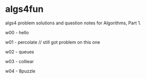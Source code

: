 # algs4fun
algs4 problem solutions and question notes for Algorithms, Part 1.

w00 - hello

w01 - percolate  // still got problem on this one

w02 - queues

w03 - colliear

w04 - 8puzzle
